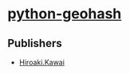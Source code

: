 # [python-geohash](https://pypi.org/project/python-geohash)



## Publishers
- [Hiroaki.Kawai](https://pypi.org/user/Hiroaki.Kawai)


